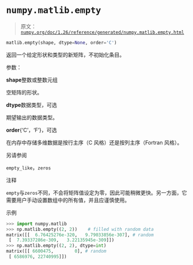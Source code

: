 # `numpy.matlib.empty`

> 原文：[`numpy.org/doc/1.26/reference/generated/numpy.matlib.empty.html`](https://numpy.org/doc/1.26/reference/generated/numpy.matlib.empty.html)

```py
matlib.empty(shape, dtype=None, order='C')
```

返回一个给定形状和类型的新矩阵，不初始化条目。

参数：

**shape**整数或整数元组

空矩阵的形状。

**dtype**数据类型，可选

期望输出的数据类型。

**order**{‘C’，‘F’}，可选

在内存中存储多维数据是按行主序（C 风格）还是按列主序（Fortran 风格）。

另请参阅

`empty_like`，`zeros`

注释

`empty`与`zeros`不同，不会将矩阵值设定为零，因此可能稍微更快。另一方面，它需要用户手动设置数组中的所有值，并且应谨慎使用。

示例

```py
>>> import numpy.matlib
>>> np.matlib.empty((2, 2))    # filled with random data
matrix([[  6.76425276e-320,   9.79033856e-307], # random
 [  7.39337286e-309,   3.22135945e-309]])
>>> np.matlib.empty((2, 2), dtype=int)
matrix([[ 6600475,        0], # random
 [ 6586976, 22740995]]) 
```
